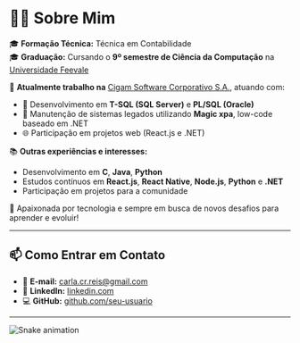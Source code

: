 # 👩‍💻 Sobre Mim

🎓 **Formação Técnica:** Técnica em Contabilidade  
🎓 **Graduação:** Cursando o **9º semestre de Ciência da Computação** na [Universidade Feevale](https://www.feevale.br)  

💼 **Atualmente trabalho na** [Cigam Software Corporativo S.A.](https://www.cigam.com.br), atuando com:
- 💾 Desenvolvimento em **T-SQL (SQL Server)** e **PL/SQL (Oracle)**
- 🔧 Manutenção de sistemas legados utilizando **Magic xpa**, low-code baseado em .NET
- 🌐 Participação em projetos web (React.js e .NET)

📚 **Outras experiências e interesses:**
- Desenvolvimento em **C**, **Java**, **Python**
- Estudos contínuos em **React.js**, **React Native**, **Node.js**, **Python** e **.NET**
- Participação em projetos para a comunidade

🚀 Apaixonada por tecnologia e sempre em busca de novos desafios para aprender e evoluir!

---

## 📫 Como Entrar em Contato

- 📧 **E-mail:** [carla.cr.reis@gmail.com](mailto:carla.cr.reis@gmail.com)  
- 💼 **LinkedIn:** [linkedin.com](https://www.linkedin.com/in/carla-reis-60888413b/)  
- 💻 **GitHub:** [github.com/seu-usuario](https://github.com/carla-reis-cr)

<hr />


![Snake animation](https://github.com/carla-reis-cr/carla-reis-cr/blob/output/github-contribution-grid-snake.svg)

</div>
